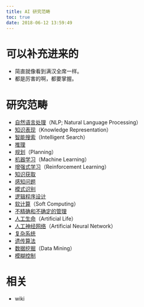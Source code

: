 ```yaml
---
title: AI 研究范畴
toc: true
date: 2018-06-12 13:59:49
---
```

# 可以补充进来的

- 简直就像看到满汉全席一样。
- 都是厉害的啊，都要掌握。

# 研究范畴


- [自然语言处理](https://zh.wikipedia.org/wiki/%E8%87%AA%E7%84%B6%E8%AA%9E%E8%A8%80%E8%99%95%E7%90%86)（NLP; Natural Language Processing）
- [知识表现](https://zh.wikipedia.org/wiki/%E7%9F%A5%E8%AD%98%E8%A1%A8%E7%8F%BE)（Knowledge Representation）
- [智能搜索](https://zh.wikipedia.org/wiki/%E6%99%BA%E8%83%BD%E6%90%9C%E7%B4%A2)（Intelligent Search）
- [推理](https://zh.wikipedia.org/wiki/%E6%8E%A8%E7%90%86)
- [规划](https://zh.wikipedia.org/wiki/%E8%A6%8F%E5%8A%83)（Planning）
- [机器学习](https://zh.wikipedia.org/wiki/%E6%9C%BA%E5%99%A8%E5%AD%A6%E4%B9%A0)（Machine Learning）
- [增强式学习](https://zh.wikipedia.org/wiki/%E5%A2%9E%E5%BC%B7%E5%BC%8F%E5%AD%B8%E7%BF%92)（Reinforcement Learning）
- [知识获取](https://zh.wikipedia.org/w/index.php?title=%E7%9F%A5%E8%AD%98%E7%8D%B2%E5%8F%96&action=edit&redlink=1)
- [感知问题](https://zh.wikipedia.org/w/index.php?title=%E6%84%9F%E7%9F%A5%E5%95%8F%E9%A1%8C&action=edit&redlink=1)
- [模式识别](https://zh.wikipedia.org/wiki/%E6%A8%A1%E5%BC%8F%E8%AF%86%E5%88%AB)
- [逻辑程序设计](https://zh.wikipedia.org/wiki/%E9%80%BB%E8%BE%91%E7%A8%8B%E5%BA%8F%E8%AE%BE%E8%AE%A1)
- [软计算](https://zh.wikipedia.org/wiki/%E8%BB%9F%E8%A8%88%E7%AE%97)（Soft Computing）
- [不精确和不确定的管理](https://zh.wikipedia.org/wiki/%E4%B8%8D%E7%B2%BE%E7%A2%BA%E5%92%8C%E4%B8%8D%E7%A2%BA%E5%AE%9A%E7%9A%84%E7%AE%A1%E7%90%86)
- [人工生命](https://zh.wikipedia.org/wiki/%E4%BA%BA%E5%B7%A5%E7%94%9F%E5%91%BD)（Artificial Life）
- [人工神经网络](https://zh.wikipedia.org/wiki/%E4%BA%BA%E5%B7%A5%E7%A5%9E%E7%BB%8F%E7%BD%91%E7%BB%9C)（Artificial Neural Network）
- [复杂系统](https://zh.wikipedia.org/wiki/%E8%A4%87%E9%9B%9C%E7%B3%BB%E7%B5%B1)
- [遗传算法](https://zh.wikipedia.org/wiki/%E9%81%BA%E5%82%B3%E7%AE%97%E6%B3%95)
- [数据挖掘](https://zh.wikipedia.org/wiki/%E8%B3%87%E6%96%99%E6%8C%96%E6%8E%98)（Data Mining）
- [模糊控制](https://zh.wikipedia.org/wiki/%E6%A8%A1%E7%B3%8A%E6%8E%A7%E5%88%B6)




# 相关

- wiki
